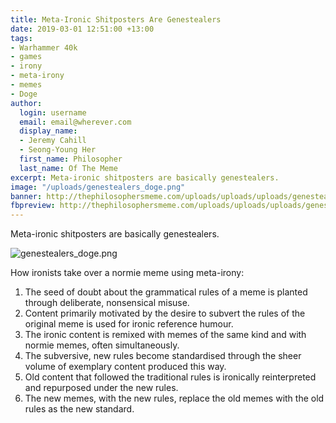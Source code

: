 ```yaml
---
title: Meta-Ironic Shitposters Are Genestealers
date: 2019-03-01 12:51:00 +13:00
tags:
- Warhammer 40k
- games
- irony
- meta-irony
- memes
- Doge
author:
  login: username
  email: email@wherever.com
  display_name:
  - Jeremy Cahill
  - Seong-Young Her
  first_name: Philosopher
  last_name: Of The Meme
excerpt: Meta-ironic shitposters are basically genestealers.
image: "/uploads/genestealers_doge.png"
banner: http://thephilosophersmeme.com/uploads/uploads/uploads/genestealers_doge.png
fbpreview: http://thephilosophersmeme.com/uploads/uploads/uploads/genestealers_doge.png
---
```


Meta-ironic shitposters are basically genestealers.

![genestealers_doge.png](/uploads/genestealers_doge.png)

How ironists take over a normie meme using meta-irony: 
1. The seed of doubt about the grammatical rules of a meme is planted through deliberate, nonsensical misuse.
2. Content primarily motivated by the desire to subvert the rules of the original meme is used for ironic reference humour.
3. The ironic content is remixed with memes of the same kind and with normie memes, often simultaneously.
4. The subversive, new rules become standardised through the sheer volume of exemplary content produced this way.
5. Old content that followed the traditional rules is ironically reinterpreted and repurposed under the new rules.
6. The new memes, with the new rules, replace the old memes with the old rules as the new standard.